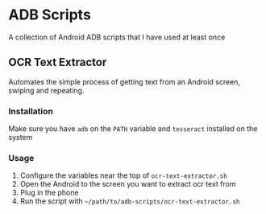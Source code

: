 # ADB Scripts

A collection of Android ADB scripts that I have used at least once

## OCR Text Extractor

Automates the simple process of getting text from an Android screen, swiping and repeating.

### Installation

Make sure you have `adb` on the `PATH` variable and `tesseract` installed on the system

### Usage

1. Configure the variables near the top of `ocr-text-extractor.sh`
2. Open the Android to the screen you want to extract ocr text from
3. Plug in the phone
4. Run the script with `~/path/to/adb-scripts/ocr-text-extractor.sh`

